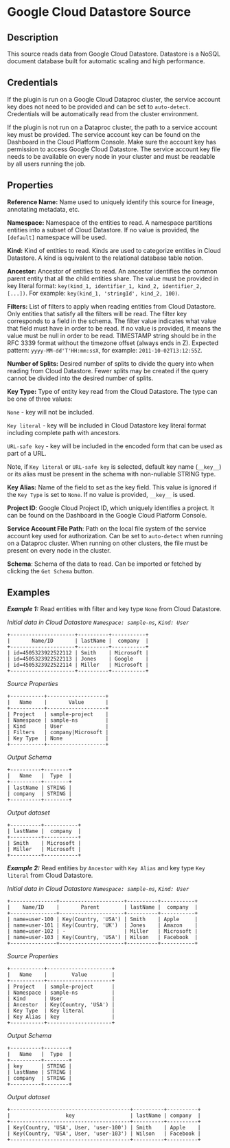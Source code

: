 # Google Cloud Datastore Source

Description
-----------
This source reads data from Google Cloud Datastore.
Datastore is a NoSQL document database built for automatic scaling and high performance.

Credentials
-----------
If the plugin is run on a Google Cloud Dataproc cluster, the service account key does not need to be
provided and can be set to `auto-detect`. Credentials will be automatically read from the cluster environment.

If the plugin is not run on a Dataproc cluster, the path to a service account key must be provided.
The service account key can be found on the Dashboard in the Cloud Platform Console.
Make sure the account key has permission to access Google Cloud Datastore.
The service account key file needs to be available on every node in your cluster and
must be readable by all users running the job.

Properties
----------
**Reference Name:** Name used to uniquely identify this source for lineage, annotating metadata, etc.

**Namespace:** Namespace of the entities to read. A namespace partitions entities into a subset of Cloud Datastore. 
If no value is provided, the `[default]` namespace will be used.

**Kind:** Kind of entities to read. Kinds are used to categorize entities in Cloud Datastore. 
A kind is equivalent to the relational database table notion.

**Ancestor:** Ancestor of entities to read. An ancestor identifies the common parent entity 
that all the child entities share. The value must be provided in key literal format:
`key(kind_1, identifier_1, kind_2, identifier_2, [...])`. For example: `key(kind_1, 'stringId', kind_2, 100)`.

**Filters:** List of filters to apply when reading entities from Cloud Datastore. 
Only entities that satisfy all the filters will be read. The filter key corresponds to a field in the schema. 
The filter value indicates what value that field must have in order to be read. 
If no value is provided, it means the value must be null in order to be read.
TIMESTAMP string should be in the RFC 3339 format without the timezone offset (always ends in Z). 
Expected pattern: `yyyy-MM-dd'T'HH:mm:ssX`, for example: `2011-10-02T13:12:55Z`. 

**Number of Splits:** Desired number of splits to divide the query into when reading from Cloud Datastore. 
Fewer splits may be created if the query cannot be divided into the desired number of splits.

**Key Type:** Type of entity key read from the Cloud Datastore. The type can be one of three values: 

`None` - key will not be included.
 
`Key literal` - key will be included in Cloud Datastore key literal format including complete path with ancestors.

`URL-safe key` - key will be included in the encoded form that can be used as part of a URL. 

Note, if `Key literal` or `URL-safe key` is selected, default key name (`__key__`) or its alias must be present 
in the schema with non-nullable STRING type. 

**Key Alias:** Name of the field to set as the key field. This value is ignored if the `Key Type` is set to `None`. 
If no value is provided, `__key__` is used.

**Project ID**: Google Cloud Project ID, which uniquely identifies a project.
It can be found on the Dashboard in the Google Cloud Platform Console.

**Service Account File Path**: Path on the local file system of the service account key used for
authorization. Can be set to `auto-detect` when running on a Dataproc cluster.
When running on other clusters, the file must be present on every node in the cluster.

**Schema**: Schema of the data to read. Can be imported or fetched by clicking the `Get Schema` button.

Examples
--------
***Example 1:*** Read entities with filter and key type `None` from Cloud Datastore.

*Initial data in Cloud Datastore `Namespace: sample-ns`, `Kind: User`*

    +---------------------+----------+-----------+
    |       Name/ID       | lastName |  company  |
    +---------------------+----------+-----------+
    | id=4505323922522112 | Smith    | Microsoft |
    | id=4505323922522113 | Jones    | Google    |
    | id=4505323922522114 | Miller   | Microsoft |
    +---------------------+----------+-----------+

*Source Properties*

    +-----------+-------------------+
    |   Name    |       Value       |
    +-----------+-------------------+
    | Project   | sample-project    |
    | Namespace | sample-ns         |
    | Kind      | User              |
    | Filters   | company|Microsoft |
    | Key Type  | None              |
    +-----------+-------------------+

*Output Schema*

    +----------+--------+
    |   Name   |  Type  |
    +----------+--------+
    | lastName | STRING |
    | company  | STRING |
    +----------+--------+

*Output dataset*

    +----------+-----------+
    | lastName |  company  |
    +----------+-----------+
    | Smith    | Microsoft |
    | Miller   | Microsoft |
    +----------+-----------+

***Example 2:*** Read entities by `Ancestor` with `Key Alias` and key type `Key literal` from Cloud Datastore.

*Initial data in Cloud Datastore `Namespace: sample-ns`, `Kind: User`*

    +---------------+---------------------+----------+-----------+
    |    Name/ID    |       Parent        | lastName |  company  |
    +---------------+---------------------+----------+-----------+
    | name=user-100 | Key(Country, 'USA') | Smith    | Apple     |
    | name=user-101 | Key(Country, 'UK')  | Jones    | Amazon    |
    | name=user-102 | -                   | Miller   | Microsoft |
    | name=user-103 | Key(Country, 'USA') | Wilson   | Facebook  |
    +---------------+---------------------+----------+-----------+

*Source Properties*

    +-----------+---------------------+
    |   Name    |        Value        |
    +-----------+---------------------+
    | Project   | sample-project      |
    | Namespace | sample-ns           |
    | Kind      | User                |
    | Ancestor  | Key(Country, 'USA') |
    | Key Type  | Key literal         |
    | Key Alias | key                 |
    +-----------+---------------------+

*Output Schema*

    +----------+--------+
    |   Name   |  Type  |
    +----------+--------+
    | key      | STRING |
    | lastName | STRING |
    | company  | STRING |
    +----------+--------+

*Output dataset*

    +---------------------------------------+----------+----------+
    |                  key                  | lastName | company  |
    +---------------------------------------+----------+----------+
    | Key(Country, 'USA', User, 'user-100') | Smith    | Apple    |
    | Key(Country, 'USA', User, 'user-103') | Wilson   | Facebook |
    +---------------------------------------+----------+----------+

    